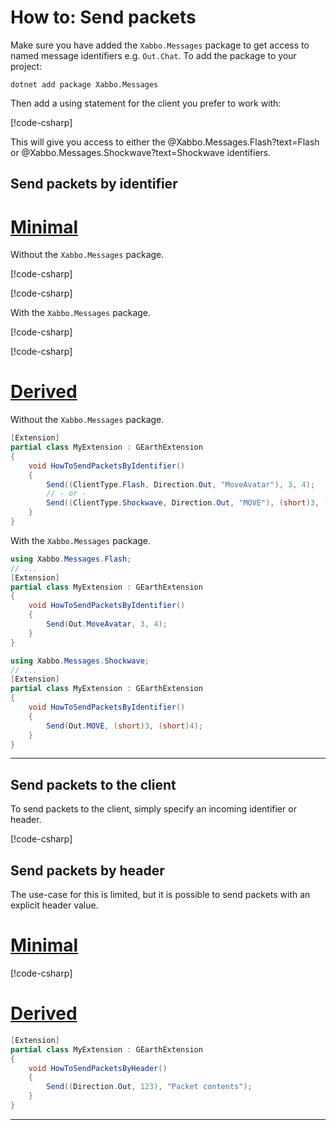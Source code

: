 # How to: Send packets

Make sure you have added the `Xabbo.Messages` package to get access to named message identifiers e.g. `Out.Chat`. To add the package to your project:

```
dotnet add package Xabbo.Messages
```

Then add a using statement for the client you prefer to work with:

[!code-csharp[](~/src/examples/packets/minimal/Program.cs?range=3,5-6)]

This will give you access to either the @Xabbo.Messages.Flash?text=Flash or @Xabbo.Messages.Shockwave?text=Shockwave identifiers.

## Send packets by identifier

# [Minimal](#tab/minimal)

Without the `Xabbo.Messages` package.

[!code-csharp[](~/src/examples/packets/minimal/Program.cs?name=send-by-identifier-implicit)]

[!code-csharp[](~/src/examples/packets/minimal-shockwave/Program.cs?name=send-by-identifier-implicit)]

With the `Xabbo.Messages` package.

[!code-csharp[](~/src/examples/packets/minimal/Program.cs?name=send-by-identifier)]

[!code-csharp[](~/src/examples/packets/minimal-shockwave/Program.cs?name=send-by-identifier)]

# [Derived](#tab/derived)

Without the `Xabbo.Messages` package.

```csharp
[Extension]
partial class MyExtension : GEarthExtension
{
    void HowToSendPacketsByIdentifier()
    {
        Send((ClientType.Flash, Direction.Out, "MoveAvatar"), 3, 4);
        // - or -
        Send((ClientType.Shockwave, Direction.Out, "MOVE"), (short)3, (short)4);
    }
}
```

With the `Xabbo.Messages` package.

```csharp
using Xabbo.Messages.Flash;
// ...
[Extension]
partial class MyExtension : GEarthExtension
{
    void HowToSendPacketsByIdentifier()
    {
        Send(Out.MoveAvatar, 3, 4);
    }
}
```

```csharp
using Xabbo.Messages.Shockwave;
// ...
[Extension]
partial class MyExtension : GEarthExtension
{
    void HowToSendPacketsByIdentifier()
    {
        Send(Out.MOVE, (short)3, (short)4);
    }
}
```

---

## Send packets to the client

To send packets to the client, simply specify an incoming identifier or header.

[!code-csharp[](~/src/examples/packets/minimal/Program.cs?name=send-to-client)]

## Send packets by header

The use-case for this is limited, but it is possible to send packets with an explicit header value.

# [Minimal](#tab/minimal)

[!code-csharp[](~/src/examples/packets/minimal/Program.cs?name=send-header)]

# [Derived](#tab/derived)

```csharp
[Extension]
partial class MyExtension : GEarthExtension
{
    void HowToSendPacketsByHeader()
    {
        Send((Direction.Out, 123), "Packet contents");
    }
}
```

---
